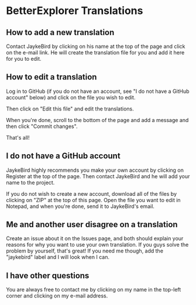 # BetterExplorer Translations

## How to add a new translation

Contact JaykeBird by clicking on his name at the top of the page and click on the e-mail link. He will create the translation file for you and add it here for you to edit.

## How to edit a translation

Log in to GitHub (if you do not have an account, see "I do not have a GitHub account" below) and click on the file you wish to edit.

Then click on "Edit this file" and edit the translations.

When you're done, scroll to the bottom of the page and add a message and then click "Commit changes".

That's all!

## I do not have a GitHub account

JaykeBird highly recommends you make your own account by clicking on Register at the top of the page. Then contact JaykeBird and he will add your name to the project.

If you do not wish to create a new account, download all of the files by clicking on "ZIP" at the top of this page. Open the file you want to edit in Notepad, and when you're done, send it to JaykeBird's email.

## Me and another user disagree on a translation

Create an issue about it on the Issues page, and both should explain your reasons for why you want to use your own translation. If you guys solve the problem by yourself, that's great! If you need me though, add the "jaykebird" label and I will look when I can.

## I have other questions

You are always free to contact me by clicking on my name in the top-left corner and clicking on my e-mail address.